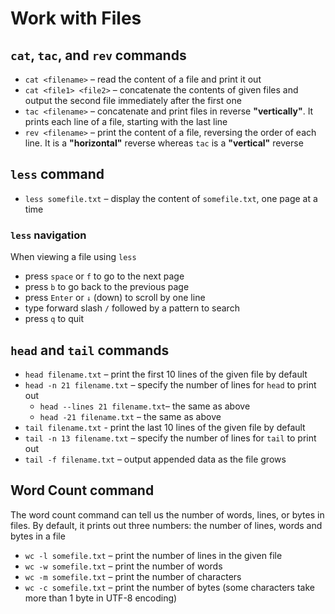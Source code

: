# Work with Files

## `cat`, `tac`, and `rev` commands

- `cat <filename>` – read the content of a file and print it out
- `cat <file1> <file2>` – concatenate the contents of given files and output the second file immediately after the first one
- `tac <filename>` – concatenate and print files in reverse **"vertically"**. It prints each line of a file, starting with the last line
- `rev <filename>` – print the content of a file, reversing the order of each line. It is a **"horizontal"** reverse whereas `tac` is a **"vertical"** reverse

## `less` command

- `less somefile.txt` – display the content of `somefile.txt`, one page at a time

### `less` navigation

When viewing a file using `less`

- press `space` or `f` to go to the next page
- press `b` to go back to the previous page
- press `Enter` or `↓` (down) to scroll by one line
- type forward slash `/` followed by a pattern to search
- press `q` to quit

## `head` and `tail` commands

- `head filename.txt` – print the first 10 lines of the given file by default
- `head -n 21 filename.txt` – specify the number of lines for `head` to print out
  - `head --lines 21 filename.txt`– the same as above
  - `head -21 filename.txt` – the same as above
- `tail filename.txt` - print the last 10 lines of the given file by default
- `tail -n 13 filename.txt` – specify the number of lines for `tail` to print out
- `tail -f filename.txt` – output appended data as the file grows

## Word Count command

The word count command can tell us the number of words, lines, or bytes in files. By default, it prints out three numbers: the number of lines, words and bytes in a file

- `wc -l somefile.txt` – print the number of lines in the given file
- `wc -w somefile.txt` – print the number of words
- `wc -m somefile.txt` – print the number of characters
- `wc -c somefile.txt` – print the number of bytes (some characters take more than 1 byte in UTF-8 encoding)
